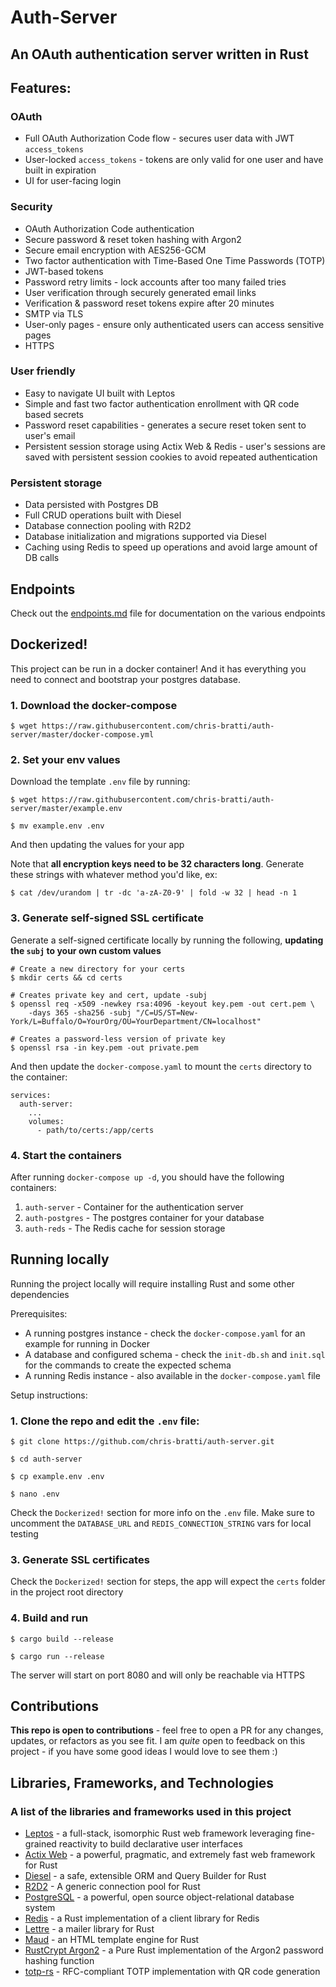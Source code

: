 # Auth-Server
## An OAuth authentication server written in Rust

## Features:

### OAuth
- Full OAuth Authorization Code flow - secures user data with JWT `access_tokens`
- User-locked `access_tokens` - tokens are only valid for one user and have built in expiration
- UI for user-facing login

### Security
- OAuth Authorization Code authentication
- Secure password & reset token hashing with Argon2
- Secure email encryption with AES256-GCM
- Two factor authentication with Time-Based One Time Passwords (TOTP)
- JWT-based tokens
- Password retry limits - lock accounts after too many failed tries
- User verification through securely generated email links
- Verification & password reset tokens expire after 20 minutes
- SMTP via TLS
- User-only pages - ensure only authenticated users can access sensitive pages
- HTTPS

### User friendly
- Easy to navigate UI built with Leptos
- Simple and fast two factor authentication enrollment with QR code based secrets
- Password reset capabilities - generates a secure reset token sent to user's email
- Persistent session storage using Actix Web & Redis - user's sessions are saved with persistent session cookies to avoid repeated authentication

### Persistent storage
- Data persisted with Postgres DB
- Full CRUD operations built with Diesel
- Database connection pooling with R2D2
- Database initialization and migrations supported via Diesel
- Caching using Redis to speed up operations and avoid large amount of DB calls

## Endpoints

Check out the [endpoints.md](https://github.com/chris-bratti/auth-server/blob/master/endpoints.md) file for documentation on the various endpoints

## Dockerized!

This project can be run in a docker container! And it has everything you need to connect and bootstrap your postgres database.

### 1. Download the docker-compose

```
$ wget https://raw.githubusercontent.com/chris-bratti/auth-server/master/docker-compose.yml
```

### 2. Set your env values

Download the template `.env` file by running:

```
$ wget https://raw.githubusercontent.com/chris-bratti/auth-server/master/example.env

$ mv example.env .env
```

And then updating the values for your app

Note that **all encryption keys need to be 32 characters long**. Generate these strings with whatever method you'd like, ex:

```
$ cat /dev/urandom | tr -dc 'a-zA-Z0-9' | fold -w 32 | head -n 1
```

### 3. Generate self-signed SSL certificate
Generate a self-signed certificate locally by running the following, **updating the `subj` to your own custom values**

```
# Create a new directory for your certs
$ mkdir certs && cd certs

# Creates private key and cert, update -subj
$ openssl req -x509 -newkey rsa:4096 -keyout key.pem -out cert.pem \
    -days 365 -sha256 -subj "/C=US/ST=New-York/L=Buffalo/O=YourOrg/OU=YourDepartment/CN=localhost"

# Creates a password-less version of private key
$ openssl rsa -in key.pem -out private.pem
```

And then update the `docker-compose.yaml` to mount the `certs` directory to the container:

```
services:
  auth-server:
    ...
    volumes:
      - path/to/certs:/app/certs
```

### 4. Start the containers
After running `docker-compose up -d`, you should have the following containers:

1. `auth-server` - Container for the authentication server
2. `auth-postgres` - The postgres container for your database
3. `auth-reds` - The Redis cache for session storage

## Running locally

Running the project locally will require installing Rust and some other dependencies

Prerequisites: 
- A running postgres instance - check the `docker-compose.yaml` for an example for running in Docker
- A database and configured schema - check the `init-db.sh` and `init.sql` for the commands to create the expected schema
- A running Redis instance - also available in the `docker-compose.yaml` file

Setup instructions:

### 1. Clone the repo and edit the `.env` file:
```
$ git clone https://github.com/chris-bratti/auth-server.git

$ cd auth-server

$ cp example.env .env

$ nano .env
```

Check the `Dockerized!` section for more info on the `.env` file. Make sure to uncomment the `DATABASE_URL` and `REDIS_CONNECTION_STRING` vars for local testing

### 3. Generate SSL certificates

Check the `Dockerized!` section for steps, the app will expect the `certs` folder in the project root directory

### 4. Build and run
```
$ cargo build --release

$ cargo run --release
```

The server will start on port 8080 and will only be reachable via HTTPS

## Contributions

**This repo is open to contributions** - feel free to open a PR for any changes, updates, or refactors as you see fit. I am *quite* open to feedback on this project - if you have some good ideas I would love to see them :)


## Libraries, Frameworks, and Technologies
### A list of the libraries and frameworks used in this project
- [Leptos](https://github.com/leptos-rs/leptos) - a full-stack, isomorphic Rust web framework leveraging fine-grained reactivity to build declarative user interfaces
- [Actix Web](https://github.com/actix/actix-web) - a powerful, pragmatic, and extremely fast web framework for Rust
- [Diesel](https://github.com/diesel-rs/diesel) - a safe, extensible ORM and Query Builder for Rust
- [R2D2](https://docs.rs/r2d2/latest/r2d2/) - A generic connection pool for Rust
- [PostgreSQL](https://www.postgresql.org/) - a powerful, open source object-relational database system 
- [Redis](https://docs.rs/redis/latest/redis/) - a Rust implementation of a client library for Redis
- [Lettre](https://github.com/lettre/lettre) - a mailer library for Rust
- [Maud](https://github.com/lambda-fairy/maud) - an HTML template engine for Rust
- [RustCrypt Argon2](https://docs.rs/argon2/latest/argon2/) - a Pure Rust implementation of the Argon2 password hashing function
- [totp-rs](https://github.com/constantoine/totp-rs) - RFC-compliant TOTP implementation with QR code generation

